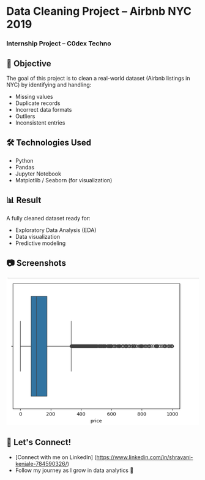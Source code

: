 #    Data Cleaning Project – Airbnb NYC 2019  
###  Internship Project – C0dex Techno

## 📌 Objective
The goal of this project is to clean a real-world dataset (Airbnb listings in NYC) by identifying and handling:
- Missing values  
- Duplicate records  
- Incorrect data formats  
- Outliers  
- Inconsistent entries  

## 🛠️ Technologies Used
- Python  
- Pandas  
- Jupyter Notebook  
- Matplotlib / Seaborn (for visualization)

## 📊 Result
A fully cleaned dataset ready for:
- Exploratory Data Analysis (EDA)  
- Data visualization  
- Predictive modeling  

## 📷 Screenshots  
![Screenshot](https://github.com/Kenjale15/codex-techno/blob/main/03%20Data%20Cleaning/boxplot.png)

## 🔗 Let's Connect!
- [Connect with me on LinkedIn] (https://www.linkedin.com/in/shravani-kenjale-784590326/)
- Follow my journey as I grow in data analytics 🚀


